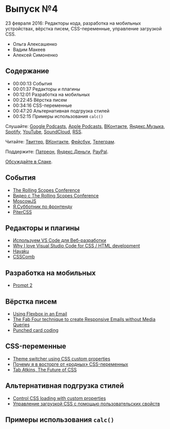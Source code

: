 # Выпуск №4

23 февраля 2016: Редакторы кода, разработка на мобильных устройствах, вёрстка писем, CSS-переменные, управление загрузкой CSS.

- Ольга Алексашенко
- Вадим Макеев
- Алексей Симоненко

## Содержание

- 00:00:13 События
- 00:01:37 Редакторы и плагины
- 00:12:01 Разработка на мобильных
- 00:22:45 Вёрстка писем
- 00:34:16 CSS-переменные
- 00:47:20 Альтернативная подгрузка стилей
- 00:52:15 Примеры использования `calc()`

Слушайте: [Google Podcasts](https://podcasts.google.com/?feed=aHR0cHM6Ly93ZWItc3RhbmRhcmRzLnJ1L3BvZGNhc3QvZmVlZC8), [Apple Podcasts](https://itunes.apple.com/podcast/id1080500016), [ВКонтакте](https://vk.com/podcasts-32017543), [Яндекс.Музыка](https://music.yandex.ru/album/6245956), [Spotify](https://open.spotify.com/show/3rzAcADjpBpXt73L0epTjV), [YouTube](https://www.youtube.com/playlist?list=PLMBnwIwFEFHcwuevhsNXkFTcadeX5R1Go), [SoundCloud](https://soundcloud.com/web-standards), [RSS](https://web-standards.ru/podcast/feed/).

Читайте: [Твиттер](https://twitter.com/webstandards_ru), [ВКонтакте](https://vk.com/webstandards_ru), [Фейсбук](https://www.facebook.com/webstandardsru), [Телеграм](https://t.me/webstandards_ru).

Поддержите: [Патреон](https://www.patreon.com/webstandards_ru), [Яндекс.Деньги](https://money.yandex.ru/to/41001119329753), [PayPal](https://www.paypal.me/pepelsbey).

[Обсуждайте в Слаке](http://slack.web-standards.ru/).

## События

- [The Rolling Scopes Conference](https://2016.conf.rollingscopes.com/)
- [Видео с The Rolling Scopes Conference](https://www.youtube.com/channel/UCUgmHbk1rTFaf4GGKQ1OXfQ)
- [MoscowJS](https://corp.mail.ru/ru/press/events/171/)
- [Я.Субботник по фронтенду](https://events.yandex.ru/events/yasubbotnik/27-feb-2016)
- [PiterCSS](http://pitercss.ru)

## Редакторы и плагины

- [Используем VS Code для Веб-разработки](https://habr.ru/p/276825/)
- [Why I love Visual Studio Code for CSS / HTML development](http://generatedcontent.org/post/139138022310/why-i-love-visual-studio-code-for-css-html)
- [Hayaku](http://hayakubundle.com)
- [CSSComb](http://csscomb.com)

## Разработка на мобильных

- [Prompt 2](https://panic.com/prompt/)

## Вёрстка писем

- [Using Flexbox in an Email](https://emails.hteumeuleu.com/using-flexbox-in-an-email-4b1aa7a69886)
- [The Fab Four technique to create Responsive Emails without Media Queries](https://medium.freecodecamp.com/the-fab-four-technique-to-create-responsive-emails-without-media-queries-baf11fdfa848)
- [Punched card coding](https://youtu.be/xhUfiOSOk3g)

## CSS-переменные

- [Theme switcher using CSS custom properties](https://justmarkup.com/log/2016/02/theme-switcher-using-css-custom-properties/)
- [Почему я в восторге от «родных» CSS-переменных](http://css-live.ru/articles/about-native-css-variables.html)
- [Tab Atkins, The Future of CSS](https://vimeo.com/32135328)

## Альтернативная подгрузка стилей

- [Control CSS loading with custom properties](https://jakearchibald.com/2016/css-loading-with-custom-props/)
- [Управление загрузкой CSS с помощью пользовательских свойств](http://css-live.ru/articles/upravlenie-zagruzkoj-css-s-pomoshhyu-polzovatelskix-svojstv.html)

## Примеры использования `calc()`

